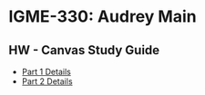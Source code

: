 # IGME-330: Audrey Main

## HW - Canvas Study Guide

* [Part 1 Details](https://github.com/tonethar/IGME-330-Master/blob/master/notes/HW-SG-1.md)
* [Part 2 Details](https://github.com/tonethar/IGME-330-Master/blob/master/notes/HW-SG-2.md)